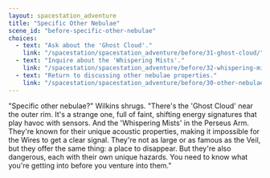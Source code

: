 ```yaml
---
layout: spacestation_adventure
title: "Specific Other Nebulae"
scene_id: "before-specific-other-nebulae"
choices:
  - text: "Ask about the 'Ghost Cloud'."
    link: "/spacestation/spacestation_adventure/before/31-ghost-cloud/"
  - text: "Inquire about the 'Whispering Mists'."
    link: "/spacestation/spacestation_adventure/before/32-whispering-mists/"
  - text: "Return to discussing other nebulae properties."
    link: "/spacestation/spacestation_adventure/before/30-other-nebulae-properties/"
---
```


"Specific other nebulae?" Wilkins shrugs. "There's the 'Ghost Cloud' near the outer rim. It's a strange one, full of faint, shifting energy signatures that play havoc with sensors. And the 'Whispering Mists' in the Perseus Arm. They're known for their unique acoustic properties, making it impossible for the Wires to get a clear signal. They're not as large or as famous as the Veil, but they offer the same thing: a place to disappear. But they're also dangerous, each with their own unique hazards. You need to know what you're getting into before you venture into them."
